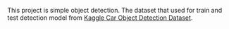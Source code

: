 This project is simple object detection. 
The dataset that used for train and test detection model from [Kaggle Car Object Detection Dataset]([https://github.com/your_username/your_repo](https://www.kaggle.com/datasets/sshikamaru/car-object-detection/data)https://www.kaggle.com/datasets/sshikamaru/car-object-detection/data).
